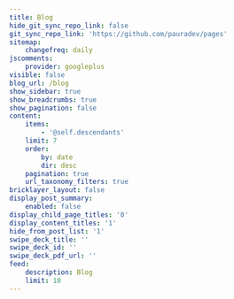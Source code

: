 ```yaml
---
title: Blog
hide_git_sync_repo_link: false
git_sync_repo_link: 'https://github.com/pauradev/pages'
sitemap:
    changefreq: daily
jscomments:
    provider: googleplus
visible: false
blog_url: /blog
show_sidebar: true
show_breadcrumbs: true
show_pagination: false
content:
    items:
        - '@self.descendants'
    limit: 7
    order:
        by: date
        dir: desc
    pagination: true
    url_taxonomy_filters: true
bricklayer_layout: false
display_post_summary:
    enabled: false
display_child_page_titles: '0'
display_content_titles: '1'
hide_from_post_list: '1'
swipe_deck_title: ''
swipe_deck_id: ''
swipe_deck_pdf_url: ''
feed:
    description: Blog
    limit: 10
---
```


